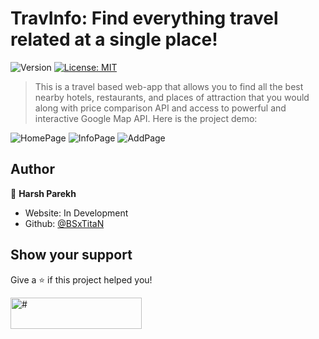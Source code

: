 # TravInfo: Find everything travel related at a single place!

<p>
  <img alt="Version" src="https://img.shields.io/badge/version-0.1.0-blue.svg?cacheSeconds=2592000" />
  <a href="#" target="_blank">
    <img alt="License: MIT" src="https://img.shields.io/badge/License-MIT-yellow.svg" />
  </a>
</p>

> This is a travel based web-app that allows you to find all the best nearby hotels, restaurants, and places of attraction that you would along with price comparison API and access to powerful and interactive Google Map API. Here is the project demo:

![HomePage](https://github.com/BSxTitaN/travinfo/assets/68631333/5ea8fb10-0a4b-4972-8f5d-3963d50a94f5)
![InfoPage](https://github.com/BSxTitaN/travinfo/assets/68631333/ead00633-68e6-47bc-96f2-b61bacef278f)
![AddPage](https://github.com/BSxTitaN/travinfo/assets/68631333/4efa67a9-a37d-46f9-a1e9-392911aae52a)



## Author

👤 **Harsh Parekh**

- Website:  In Development
- Github: [@BSxTitaN](https://github.com/BSxTitaN)

## Show your support

Give a ⭐️ if this project helped you!
<p>
  <a href="https://www.buymeacoffee.com/tit4nop"> <img align="left" src="https://cdn.buymeacoffee.com/buttons/v2/default-yellow.png" height="50" width="210" alt="#" /></a>
</p>
<br /><br />
